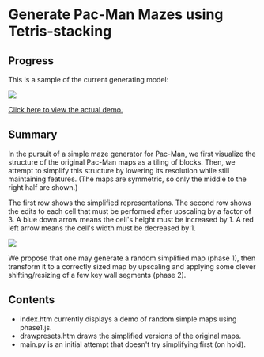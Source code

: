 # Generate Pac-Man Mazes using Tetris-stacking

## Progress

This is a sample of the current generating model:

<img src="https://github.com/shaunew/Pac-Man/raw/gh-pages/mapgen/tetris/working.png" />

[Click here to view the actual demo.](http://shaunew.github.com/Pac-Man/mapgen/tetris)

## Summary

In the pursuit of a simple maze generator for Pac-Man, we first visualize the
structure of the original Pac-Man maps as a tiling of blocks.  Then, we attempt
to simplify this structure by lowering its resolution while still maintaining features.
(The maps are symmetric, so only the middle to the right half are shown.)

The first row shows the simplified representations.  The second row shows the
edits to each cell that must be performed after upscaling by a factor of 3.
A blue down arrow means the cell's height must be increased by 1.  A red left
arrow means the cell's width must be decreased by 1.

<img src="https://github.com/shaunew/Pac-Man/raw/gh-pages/mapgen/tetris/simplify.png" />

We propose that one may generate a random simplified map (phase 1), then transform
it to a correctly sized map by upscaling and applying some clever
shifting/resizing of a few key wall segments (phase 2).

## Contents

* index.htm currently displays a demo of random simple maps using phase1.js.
* drawpresets.htm draws the simplified versions of the original maps.
* main.py is an initial attempt that doesn't try simplifying first (on hold).
